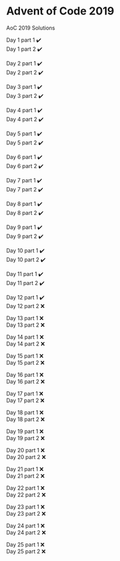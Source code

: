 # Advent of Code 2019
AoC 2019 Solutions

Day 1 part 1 :heavy_check_mark:<br>
Day 1 part 2 :heavy_check_mark:<br>

Day 2 part 1 :heavy_check_mark:<br>
Day 2 part 2 :heavy_check_mark:<br>

Day 3 part 1 :heavy_check_mark:<br>
Day 3 part 2 :heavy_check_mark:<br>

Day 4 part 1 :heavy_check_mark:<br>
Day 4 part 2 :heavy_check_mark:<br>

Day 5 part 1 :heavy_check_mark:<br>
Day 5 part 2 :heavy_check_mark:<br>

Day 6 part 1 :heavy_check_mark:<br>
Day 6 part 2 :heavy_check_mark:<br>

Day 7 part 1 :heavy_check_mark:<br>
Day 7 part 2 :heavy_check_mark:<br>

Day 8 part 1 :heavy_check_mark:<br>
Day 8 part 2 :heavy_check_mark:<br>

Day 9 part 1 :heavy_check_mark:<br>
Day 9 part 2 :heavy_check_mark:<br>

Day 10 part 1 :heavy_check_mark:<br>
Day 10 part 2 :heavy_check_mark:<br>

Day 11 part 1 :heavy_check_mark:<br>
Day 11 part 2 :heavy_check_mark:<br>

Day 12 part 1 :heavy_check_mark:<br>
Day 12 part 2 :x:<br>

Day 13 part 1 :x:<br>
Day 13 part 2 :x:<br>

Day 14 part 1 :x:<br>
Day 14 part 2 :x:<br>

Day 15 part 1 :x:<br>
Day 15 part 2 :x:<br>

Day 16 part 1 :x:<br>
Day 16 part 2 :x:<br>

Day 17 part 1 :x:<br>
Day 17 part 2 :x:<br>

Day 18 part 1 :x:<br>
Day 18 part 2 :x:<br>

Day 19 part 1 :x:<br>
Day 19 part 2 :x:<br>

Day 20 part 1 :x:<br>
Day 20 part 2 :x:<br>

Day 21 part 1 :x:<br>
Day 21 part 2 :x:<br>

Day 22 part 1 :x:<br>
Day 22 part 2 :x:<br>

Day 23 part 1 :x:<br>
Day 23 part 2 :x:<br>

Day 24 part 1 :x:<br>
Day 24 part 2 :x:<br>

Day 25 part 1 :x:<br>
Day 25 part 2 :x:<br>
